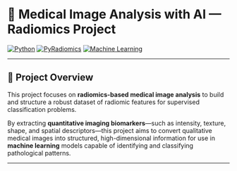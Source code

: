 # 🧠 Medical Image Analysis with AI — Radiomics Project

[![Python](https://img.shields.io/badge/Python-3.8%2B-blue)](https://www.python.org/)
[![PyRadiomics](https://img.shields.io/badge/PyRadiomics-Enabled-orange)](https://pyradiomics.readthedocs.io/)
[![Machine Learning](https://img.shields.io/badge/ML-Supervised-green)](https://scikit-learn.org/)

---

## 🧭 Project Overview

This project focuses on **radiomics-based medical image analysis** to build and structure a robust dataset of radiomic features for supervised classification problems.

By extracting **quantitative imaging biomarkers**—such as intensity, texture, shape, and spatial descriptors—this project aims to convert qualitative medical images into structured, high-dimensional information for use in **machine learning** models capable of identifying and classifying pathological patterns.

---
